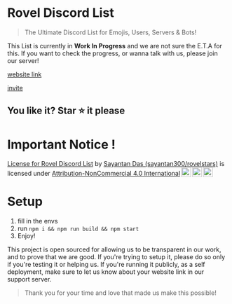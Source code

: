 # Rovel Discord List

> The Ultimate Discord List for Emojis, Users, Servers & Bots!

This List is currently in **Work In Progress** and we are not sure the E.T.A for this. If you want to check the progress, or wanna talk with us, please join our server!

[website link](https://discord.rovelstars.com)

[invite](https://discord.gg/953XCpHbKF)

## You like it? Star ⭐ it  please

# Important Notice !
<p xmlns:cc="http://creativecommons.org/ns#" xmlns:dct="http://purl.org/dc/terms/"><a property="dct:title" rel="cc:attributionURL" href="https://discord.rovelstars.com">License for Rovel Discord List</a> by <a rel="cc:attributionURL dct:creator" property="cc:attributionName" href="https://github.com/sayantan300">Sayantan Das (sayantan300/rovelstars)</a> is licensed under <a href="http://creativecommons.org/licenses/by-nc/4.0/?ref=chooser-v1" target="_blank" rel="license noopener noreferrer" style="display:inline-block;">Attribution-NonCommercial 4.0 International<img style="height:22px!important;margin-left:3px;vertical-align:text-bottom;" src="https://mirrors.creativecommons.org/presskit/icons/cc.svg?ref=chooser-v1"><img style="height:22px!important;margin-left:3px;vertical-align:text-bottom;" src="https://mirrors.creativecommons.org/presskit/icons/by.svg?ref=chooser-v1"><img style="height:22px!important;margin-left:3px;vertical-align:text-bottom;" src="https://mirrors.creativecommons.org/presskit/icons/nc.svg?ref=chooser-v1"></a></p>

# Setup
1. fill in the envs
2. run `npm i && npm run build && npm start`
3. Enjoy!

This project is open sourced for allowing us to be transparent in our work, and to prove that we are good. If you're trying to setup it, please do so only if you're testing it or helping us.
If you're running it publicly, as a self deployment, make sure to let us know about your website link in our support server.

> Thank you for your time and love that made us make this possible!